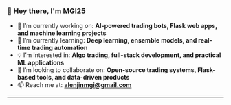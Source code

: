 ### 👋 Hey there, I'm MGI25

- 🔭 I’m currently working on: **AI-powered trading bots, Flask web apps, and machine learning projects**
- 🌱 I’m currently learning: **Deep learning, ensemble models, and real-time trading automation**
- 💡 I’m interested in: **Algo trading, full-stack development, and practical ML applications**
- 🤝 I’m looking to collaborate on: **Open-source trading systems, Flask-based tools, and data-driven products**
- 📫 Reach me at: **alenjinmgi@gmail.com**

---

<!---
mgi25/mgi25 is a ✨ special ✨ repository because its `README.md` (this file) appears on your GitHub profile.
You can click the Preview link to take a look at your changes.
--->
